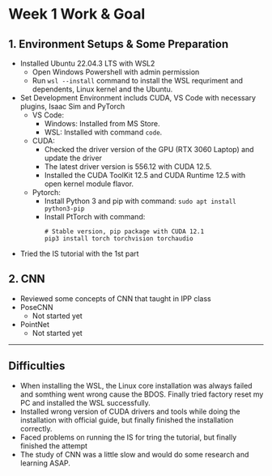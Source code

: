 # Week 1 Work & Goal

## 1. Environment Setups & Some Preparation  
- Installed Ubuntu 22.04.3 LTS with WSL2 
    - Open Windows Powershell with admin permission 
    - Run `wsl --install` command to install the WSL requriment and dependents, Linux kernel and the Ubuntu.
- Set Development Environment includs CUDA, VS Code with necessary plugins, Isaac Sim and PyTorch
    - VS Code: 
        - Windows: Installed from MS Store.
        - WSL: Installed with command `code`.
    - CUDA:
        - Checked the driver version of the GPU (RTX 3060 Laptop) and update the driver
        - The latest driver version is 556.12 with CUDA 12.5.
        - Installed the CUDA ToolKit 12.5 and CUDA Runtime 12.5 with open kernel module flavor.
    - Pytorch: 
        - Install Python 3 and pip with command: `sudo apt install python3-pip`
        - Install PtTorch with command: 
            ``` 
            # Stable version, pip package with CUDA 12.1
            pip3 install torch torchvision torchaudio
            ```
- Tried the IS tutorial with the 1st part
## 2. CNN
- Reviewed some concepts of CNN that taught in IPP class
- PoseCNN
    - Not started yet
- PointNet
    - Not started yet
---

## Difficulties
- When installing the WSL, the Linux core installation was always failed and somthing went wrong cause the BDOS. Finally tried factory reset my PC and installed the WSL successfully.
- Installed wrong version of CUDA drivers and tools while doing the installation with official guide, but finally finished the installation correctly.
- Faced problems on running the IS for tring the tutorial, but finally finished the attempt 
- The study of CNN was a little slow and would do some research and learning ASAP.
